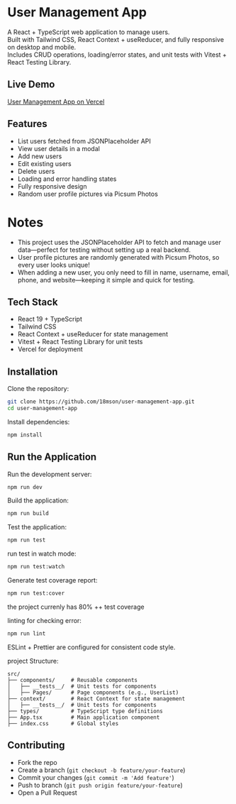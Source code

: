 # User Management App

A React + TypeScript web application to manage users.  
Built with Tailwind CSS, React Context + useReducer, and fully responsive on desktop and mobile.  
Includes CRUD operations, loading/error states, and unit tests with Vitest + React Testing Library.

## Live Demo

[User Management App on Vercel](https://user-management-app-pearl-three.vercel.app/)

## Features

- List users fetched from JSONPlaceholder API  
- View user details in a modal  
- Add new users  
- Edit existing users  
- Delete users  
- Loading and error handling states  
- Fully responsive design  
- Random user profile pictures via Picsum Photos  

# Notes

- This project uses the JSONPlaceholder API to fetch and manage user data—perfect for testing without setting up a real backend.
- User profile pictures are randomly generated with Picsum Photos, so every user looks unique!
- When adding a new user, you only need to fill in name, username, email, phone, and website—keeping it simple and quick for testing.

## Tech Stack

- React 19 + TypeScript  
- Tailwind CSS  
- React Context + useReducer for state management  
- Vitest + React Testing Library for unit tests  
- Vercel for deployment  

## Installation
Clone the repository:

```bash
git clone https://github.com/18mson/user-management-app.git
cd user-management-app
```

Install dependencies:

```bash
npm install
```

## Run the Application

Run the development server:

```bash
npm run dev
```

Build the application:

```bash
npm run build
```

Test the application:

```bash
npm run test
```

run test in watch mode:

```bash
npm run test:watch
```

Generate test coverage report:

```bash
npm run test:cover
```
the project currenly has 80% ++ test coverage

linting for checking error:

```bash
npm run lint
```
ESLint + Prettier are configured for consistent code style.

project Structure:

```
src/
├── components/     # Reusable components
│   ├── __tests__/  # Unit tests for components
│   ├── Pages/      # Page components (e.g., UserList)
├── context/        # React Context for state management
│   ├── __tests__/  # Unit tests for components
├── types/          # TypeScript type definitions
├── App.tsx         # Main application component
├── index.css       # Global styles
```

## Contributing

- Fork the repo
- Create a branch (`git checkout -b feature/your-feature`)
- Commit your changes (`git commit -m 'Add feature'`)
- Push to branch (`git push origin feature/your-feature`)
- Open a Pull Request
